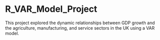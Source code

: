 # R_VAR_Model_Project
This project explored the dynamic relationships between GDP growth and the agriculture, manufacturing, and service sectors in the UK using a VAR model. 
